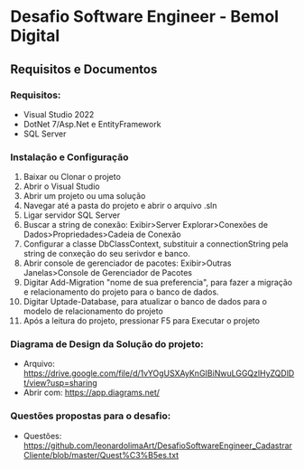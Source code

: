 # Desafio Software Engineer - Bemol Digital

## Requisitos e Documentos
### Requisitos:
- Visual Studio 2022
- DotNet 7/Asp.Net e EntityFramework
- SQL Server

### Instalação e Configuração
1. Baixar ou Clonar o projeto
2. Abrir o Visual Studio
3. Abrir um projeto ou uma solução
4. Navegar até a pasta do projeto e abrir o arquivo .sln
5. Ligar servidor SQL Server
6. Buscar a string de conexão: Exibir>Server Explorar>Conexões de Dados>Propriedades>Cadeia de Conexão
7. Configurar a classe DbClassContext, substituir a connectionString pela string de conxeção do seu serivdor e banco. 
8. Abrir console de gerenciador de pacotes: Exibir>Outras Janelas>Console de Gerenciador de Pacotes
9. Digitar Add-Migration "nome de sua preferencia", para fazer a migração e relacionamento do projeto para o banco de dados.
10. Digitar Uptade-Database, para atualizar o banco de dados para o modelo de relacionamento do projeto
11. Após a leitura do projeto, pressionar F5 para Executar o projeto

### Diagrama de Design da Solução do projeto:
- Arquivo: https://drive.google.com/file/d/1vYOgUSXAyKnGIBiNwuLGGQzlHyZQDlDt/view?usp=sharing
- Abrir com: https://app.diagrams.net/

### Questões propostas para o desafio:
- Questões: https://github.com/leonardolimaArt/DesafioSoftwareEngineer_CadastrarCliente/blob/master/Quest%C3%B5es.txt
